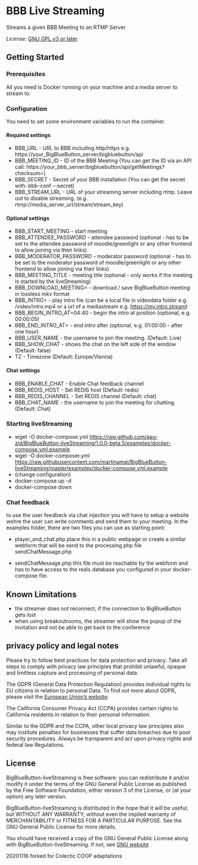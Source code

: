 # BBB Live Streaming

Streams a given BBB Meeting to an RTMP Server.

*License:*   [GNU GPL v3 or later](http://www.gnu.org/copyleft/gpl.html)

## Getting Started

### Prerequisites

All you need is Docker running on your machine and a media server to stream to.

### Configuration

You need to set some environment variables to run the container.

#### Required settings
* BBB_URL - URL to BBB including http/https e.g. https://your_BigBlueButton_server/bigbluebutton/api
* BBB_MEETING_ID - ID of the BBB Meeting (You can get the ID via an API call: https://your_bbb_server/bigbluebutton/api/getMeetings?checksum=<checksum>)
* BBB_SECRET - Secret of your BBB installation (You can get the secret with: bbb-conf --secret)
* BBB_STREAM_URL - URL of your streaming server including rtmp. Leave out to disable streaming. (e.g. rtmp://media_server_url/stream/stream_key)

#### Optional settings
* BBB_START_MEETING - start meeting
* BBB_ATTENDEE_PASSWORD - attendee password (optional - has to be set to the attendee password of moodle/greenlight or any other frontend to allow joining via their links)
* BBB_MODERATOR_PASSWORD - moderator password (optional - has to be set to the moderator password of moodle/greenlight or any other frontend to allow joining via their links)
* BBB_MEETING_TITLE - meeting title (optional - only works if the meeting is started by the liveStreaming)
* BBB_DOWNLOAD_MEETING= - download / save BigBlueButton meeting in lossless mkv format
* BBB_INTRO= - play intro file (can be a local file in videodata folder e.g. /video/intro.mp4 or a url of a mediastream e.g. https://my.intro.stream)
* BBB_BEGIN_INTRO_AT=04:40 - begin the intro at position (optional, e.g. 00:00:05)
* BBB_END_INTRO_AT= - end intro after (optional, e.g. 01:00:00 - after one hour)
* BBB_USER_NAME - the username to join the meeting. (Default: Live)
* BBB_SHOW_CHAT - shows the chat on the left side of the window (Default: false)
* TZ - Timezone (Default: Europe/Vienna)

#### Chat settings
* BBB_ENABLE_CHAT - Enable Chat feedback channel
* BBB_REDIS_HOST - Set REDIS host (Default: redis)
* BBB_REDIS_CHANNEL - Set REDIS channel (Default: chat)
* BBB_CHAT_NAME - the username to join the meeting for chatting. (Default: Chat)

### Starting liveStreaming
* wget -O docker-compose.yml https://raw.github.com/aau-zid/BigBlueButton-liveStreaming/1.0.0-beta.5/examples/docker-compose.yml.example
* wget -O docker-composer.yml https://raw.githubusercontent.com/martinamai/BigBlueButton-liveStreaming/master/examples/docker-compose.yml.example
* (change configuration)
* docker-compose up -d
* docker-compose down 

### Chat feedback
to use the user feedback via chat injection you will have to setup a website wehre the user can write comments and send them to your meeting.
In the examples folder, there are two files you can use as starting point:

* player_and_chat.php
place this in a public webpage or create a similar webform that will be send to the processing php file sendChatMessage.php

* sendChatMessage.php
this file must be reachable by the webform and has to have access to the redis database you configured in your docker-compose file.

## Known Limitations
* the streamer does not reconnect, if the connection to BigBlueButton gets lost
* when using breakoutrooms, the streamer will show the popup of the invitation and not be able to get back to the conference

## privacy policy and legal notes

Please try to follow best practices for data protection and privacy.
Take all steps to comply with privacy law principles that prohibit unlawful, opaque and limitless capture and processing of personal data. 

The GDPR (General Data Protection Regulation) provides individual rights to EU citizens in relation to personal Data.
To find out more about GDPR, please visit the [European Union’s website](https://ec.europa.eu).

The California Consumer Privacy Act (CCPA) provides certain rights to California residents in relation to their personal information. 

Similar to the GDPR and  the CCPA, other local privacy law principles  also may institute penalties for businesses that suffer data breaches due to poor security procedures.
Always be transparent and act upon privacy rights and federal law Regulations.

## License
BigBlueButton-liveStreaming is free software: you can redistribute it and/or modify
it under the terms of the GNU General Public License as published by
the Free Software Foundation, either version 3 of the License, or
(at your option) any later version.

BigBlueButton-liveStreaming is distributed in the hope that it will be useful,
but WITHOUT ANY WARRANTY; without even the implied warranty of
MERCHANTABILITY or FITNESS FOR A PARTICULAR PURPOSE.  See the
GNU General Public License for more details.

You should have received a copy of the GNU General Public License
along with BigBlueButton-liveStreaming.  If not, see [GNU website](https://www.gnu.org/licenses)

20201116 forked for Colectic COOP adaptations 
